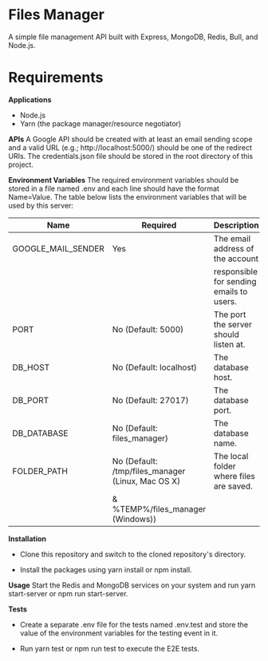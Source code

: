 # Files Manager
A simple file management API built with Express, MongoDB, Redis, Bull, and Node.js.

# Requirements
**Applications**
+ Node.js
+ Yarn (the package manager/resource negotiator)

**APIs**
A Google API should be created with at least an email sending scope and a valid URL (e.g.; http://localhost:5000/) should be one of the redirect URIs. The credentials.json file should be stored in the root directory of this project.

**Environment Variables**
The required environment variables should be stored in a file named .env and each line should have the format Name=Value. The table below lists the environment variables that will be used by this server:

| Name               | Required                                          | Description                              |
| --- | --- | --- |
| GOOGLE_MAIL_SENDER | Yes                                               | The email address of the account         |
|                    |                                                   | responsible for sending emails to users. |
| PORT	             | No (Default: 5000)                                | The port the server should listen at.    |
| DB_HOST	           | No (Default: localhost)                           | The database host.                       |
| DB_PORT	           | No (Default: 27017)	                             | The database port.                       |
| DB_DATABASE	       | No (Default: files_manager)                       | The database name.                       |
| FOLDER_PATH	       | No (Default: /tmp/files_manager (Linux, Mac OS X) | The local folder where files are saved.  |
|                    | & %TEMP%/files_manager (Windows))	               |                                          |

**Installation**
* Clone this repository and switch to the cloned repository's directory.
+ Install the packages using yarn install or npm install.

**Usage**
Start the Redis and MongoDB services on your system and run yarn start-server or npm run start-server.

**Tests**
* Create a separate .env file for the tests named .env.test and store the value of the environment variables for the testing event in it.
+ Run yarn test or npm run test to execute the E2E tests.


